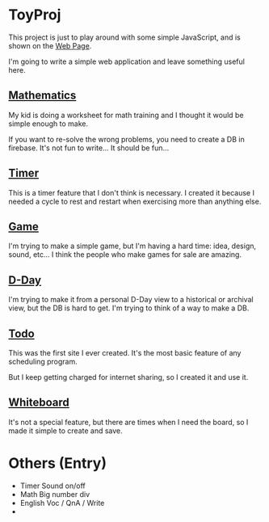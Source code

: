 # ToyProj
This project is just to play around with some simple JavaScript, and is shown on the [Web Page](https://zafrem.github.io/ToyProj/).

I'm going to write a simple web application and leave something useful here.

## [Mathematics](./Mathematics/README.md)
My kid is doing a worksheet for math training and I thought it would be simple enough to make.

If you want to re-solve the wrong problems, you need to create a DB in firebase. It's not fun to write... It should be fun...

## [Timer](./Timer/README.md)
This is a timer feature that I don't think is necessary. I created it because I needed a cycle to rest and restart when exercising more than anything else.

## [Game](./Game/README.md)
I'm trying to make a simple game, but I'm having a hard time: idea, design, sound, etc... I think the people who make games for sale are amazing.

## [D-Day](./D-Day/README.md)
I'm trying to make it from a personal D-Day view to a historical or archival view, but the DB is hard to get. I'm trying to think of a way to make a DB.

## [Todo](./To-do/README.md)
This was the first site I ever created. It's the most basic feature of any scheduling program.

But I keep getting charged for internet sharing, so I created it and use it.

## [Whiteboard](./Whiteboard/README.md)
It's not a special feature, but there are times when I need the board, so I made it simple to create and save.

# Others (Entry)
- Timer Sound on/off
- Math Big number div
- English Voc / QnA / Write
- 